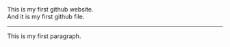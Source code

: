 <html>
<head>This is my first github website.</head>
<br>
<head>And it is my first github file.</head>
<hr> 
<p>This is my first paragraph.</p>
</html>
